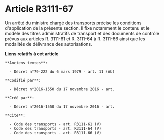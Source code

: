 # Article R3111-67

Un arrêté du ministre chargé des transports précise les conditions d'application de la présente section. Il fixe notamment le
contenu et le modèle des titres administratifs de transport et des documents de contrôle prévus aux articles R. 3111-61 et R.
3111-64 à R. 3111-66 ainsi que les modalités de délivrance des autorisations.

**Liens relatifs à cet article**

	**Anciens textes**:

	  - Décret n°79-222 du 6 mars 1979 - art. 11 (Ab)

	**Codifié par**:

	  - Décret n°2016-1550 du 17 novembre 2016 - art.

	**Créé par**:

	  - Décret n°2016-1550 du 17 novembre 2016 - art.

	**Cite**:

	  - Code des transports - art. R3111-61 (V)
	  - Code des transports - art. R3111-64 (V)
	  - Code des transports - art. R3111-66 (V)
